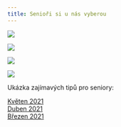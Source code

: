 ```yaml
---
title: Senioři si u nás vyberou
---
```

![](/images/uploads/senior_web-1-.jpg)

![](/images/uploads/web_aj_senior.jpg)

![](/images/uploads/prvni_pomoc.jpg)

![](/images/uploads/0001-22-.jpg)

Ukázka zajímavých tipů pro seniory:

[Květen 2021](/docs/tipy-seniori-2021-05.pdf)\
[Duben 2021](/docs/tipy-seniori-2021-04.pdf)\
[Březen 2021](/docs/tipy-seniori-2021-03.pdf)
